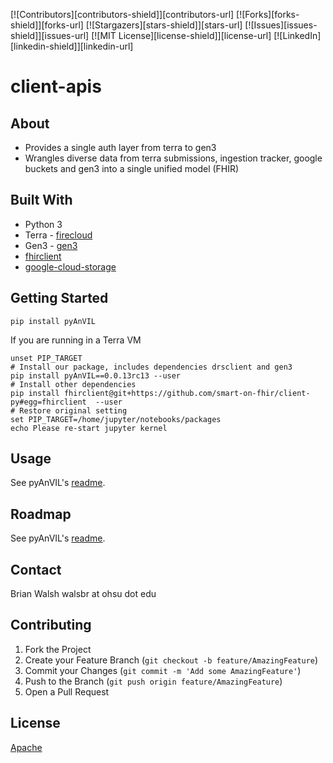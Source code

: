 [![Contributors][contributors-shield]][contributors-url]
[![Forks][forks-shield]][forks-url]
[![Stargazers][stars-shield]][stars-url]
[![Issues][issues-shield]][issues-url]
[![MIT License][license-shield]][license-url]
[![LinkedIn][linkedin-shield]][linkedin-url]

# client-apis

## About

* Provides a single auth layer from terra to gen3
* Wrangles diverse data from terra submissions, ingestion tracker, google buckets and gen3 into a single unified model (FHIR) 

## Built With

* Python 3
* Terra - [firecloud](https://github.com/broadinstitute/fiss)
* Gen3 - [gen3](https://github.com/uc-cdis/gen3sdk-python)
* [fhirclient](https://github.com/smart-on-fhir/client-js) 
* [google-cloud-storage](https://github.com/googleapis/python-storage)

## Getting Started

```commandline
pip install pyAnVIL
```

If you are running in a Terra VM 
```commandline
unset PIP_TARGET
# Install our package, includes dependencies drsclient and gen3
pip install pyAnVIL==0.0.13rc13 --user
# Install other dependencies
pip install fhirclient@git+https://github.com/smart-on-fhir/client-py#egg=fhirclient  --user
# Restore original setting
set PIP_TARGET=/home/jupyter/notebooks/packages 
echo Please re-start jupyter kernel
```

## Usage

See pyAnVIL's [readme](pyAnVIL/README.md).

## Roadmap

See pyAnVIL's [readme](pyAnVIL/README.md).

## Contact
Brian Walsh walsbr at ohsu dot edu

## Contributing

1. Fork the Project
2. Create your Feature Branch (`git checkout -b feature/AmazingFeature`)
3. Commit your Changes (`git commit -m 'Add some AmazingFeature'`)
4. Push to the Branch (`git push origin feature/AmazingFeature`)
5. Open a Pull Request


## License

[Apache](LICENSE)
